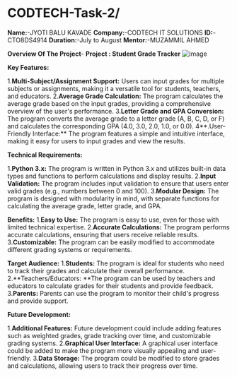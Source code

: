 # CODTECH-Task-2/
**Name:**-JYOTI BALU KAVADE
**Company:**-CODTECH IT SOLUTIONS
**ID:**-CTO8DS4914
**Duration:**-July to August
**Mentor:**-MUZAMMIL AHMED

**Overview Of The Project**-
**Project : Student Grade Tracker**
![image](https://github.com/user-attachments/assets/27e7f70c-e82a-4b78-be34-e30b6adf893a)


**Key Features:**

1.**Multi-Subject/Assignment Support:** Users can input grades for multiple subjects or assignments, making it a versatile tool for students, teachers, and educators.
2.**Average Grade Calculation:** The program calculates the average grade based on the input grades, providing a comprehensive overview of the user's performance.
3.**Letter Grade and GPA Conversion:** The program converts the average grade to a letter grade (A, B, C, D, or F) and calculates the corresponding GPA (4.0, 3.0, 2.0, 1.0, or 0.0).
4**.User-Friendly Interface:** The program features a simple and intuitive interface, making it easy for users to input grades and view the results.

**Technical Requirements:**

1.**Python 3.x:** The program is written in Python 3.x and utilizes built-in data types and functions to perform calculations and display results.
2.**Input Validation:** The program includes input validation to ensure that users enter valid grades (e.g., numbers between 0 and 100).
3.**Modular Design:** The program is designed with modularity in mind, with separate functions for calculating the average grade, letter grade, and GPA.

**Benefits:**
1.**Easy to Use:** The program is easy to use, even for those with limited technical expertise.
2.**Accurate Calculations:** The program performs accurate calculations, ensuring that users receive reliable results.
3.**Customizable:** The program can be easily modified to accommodate different grading systems or requirements.

**Target Audience:**
1.**Students:** The program is ideal for students who need to track their grades and calculate their overall performance.
2.**Teachers/Educators: **The program can be used by teachers and educators to calculate grades for their students and provide feedback.
3.**Parents:** Parents can use the program to monitor their child's progress and provide support.

**Future Development:**

1.**Additional Features:** Future development could include adding features such as weighted grades, grade tracking over time, and customizable grading systems.
2.**Graphical User Interface:** A graphical user interface could be added to make the program more visually appealing and user-friendly.
3.**Data Storage:** The program could be modified to store grades and calculations, allowing users to track their progress over time.






